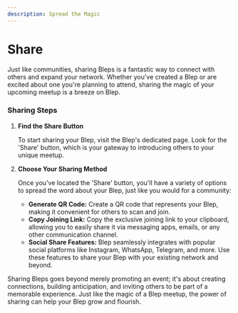 ```yaml
---
description: Spread the Magic
---
```


# Share

Just like communities, sharing Bleps is a fantastic way to connect with others and expand your network. Whether you've created a Blep or are excited about one you're planning to attend, sharing the magic of your upcoming meetup is a breeze on Blep.

### **Sharing Steps**

1.  **Find the Share Button**

    To start sharing your Blep, visit the Blep's dedicated page. Look for the 'Share' button, which is your gateway to introducing others to your unique meetup.
2.  **Choose Your Sharing Method**

    Once you've located the 'Share' button, you'll have a variety of options to spread the word about your Blep, just like you would for a community:

    * **Generate QR Code:** Create a QR code that represents your Blep, making it convenient for others to scan and join.
    * **Copy Joining Link:** Copy the exclusive joining link to your clipboard, allowing you to easily share it via messaging apps, emails, or any other communication channel.
    * **Social Share Features:** Blep seamlessly integrates with popular social platforms like Instagram, WhatsApp, Telegram, and more. Use these features to share your Blep with your existing network and beyond.

Sharing Bleps goes beyond merely promoting an event; it's about creating connections, building anticipation, and inviting others to be part of a memorable experience. Just like the magic of a Blep meetup, the power of sharing can help your Blep grow and flourish.
